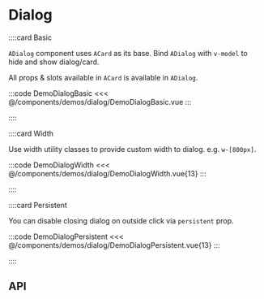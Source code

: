 <script lang="ts" setup>
import api from '@anu/component-meta/ADialog.json';
</script>

# Dialog

<!-- 👉 Basic -->
::::card Basic

`ADialog` component uses `ACard` as its base. Bind `ADialog` with `v-model` to hide and show dialog/card.

All props & slots available in `ACard` is available in `ADialog`.

:::code DemoDialogBasic
<<< @/components/demos/dialog/DemoDialogBasic.vue
:::

::::

<!-- 👉 Placement -->
<!-- ::::card Placement

You can adjust dialog placement via `place-items-start top-16 justify-center` classes.

`place-items-start` will align dialog to top. `justify-center` will center dialog horizontally. Finally, add top utility class to adjust the placements.

:::code DemoDialogPlacement
<<< @/components/demos/dialog/DemoDialogPlacement.vue
:::

:::: -->

<!-- 👉 Width -->
::::card Width

Use width utility classes to provide custom width to dialog. e.g. `w-[800px]`.

:::code DemoDialogWidth
<<< @/components/demos/dialog/DemoDialogWidth.vue{13}
:::

::::

<!-- 👉 Persistent -->
::::card Persistent

You can disable closing dialog on outside click via `persistent` prop.

:::code DemoDialogPersistent
<<< @/components/demos/dialog/DemoDialogPersistent.vue{13}
:::

::::

<!-- 👉 API -->
## API

<Api :api="api"></Api>
